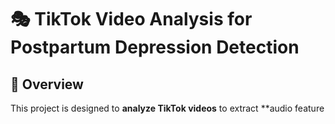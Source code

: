 # 🎭 TikTok Video Analysis for Postpartum Depression Detection

## 📌 Overview
This project is designed to **analyze TikTok videos** to extract **audio feature
